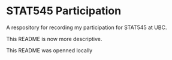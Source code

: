# STAT545 Participation

A respository for recording my participation for STAT545 at UBC.

This README is now more descriptive.

This README was openned locally

